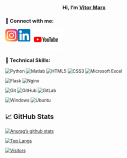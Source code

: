 <h3 align="center">
Hi, I’m <a href="https://www.instagram.com/vitormarx.s/">Vitor Marx</a>
</h3>

### 🤝 Connect with me:
<a href="https://www.instagram.com/vitormarx.s/"><img align="left" src="https://raw.githubusercontent.com/vitormarx/vitormarx/main/images/instagram.svg" alt="icon | Instagram" width="40px"/></a>

<a href="https://www.linkedin.com/in/vitor-marx-melo-silva-582b16189/"><img align="left" src="https://raw.githubusercontent.com/vitormarx/vitormarx/main/images/linkedin.svg" alt="icon | LinkedIn" width="40px"/></a>

<a href="https://www.youtube.com/channel/UCK5rOPhjIlTy0bRYSlTOwDg/videos"><img align="top" src="https://raw.githubusercontent.com/vitormarx/vitormarx/main/images/YouTube-Logo.wine.svg" alt="icon | YouTube" width="100px"/></a>


### 💼 Technical Skills: 


![Python](https://img.shields.io/badge/python-3670A0?style=for-the-badge&logo=python&logoColor=ffdd54)
![Matlab](https://img.shields.io/badge/matlab-darkblue?style=for-the-badge&logo=octave&logoColor=fcd683)
![HTML5](https://img.shields.io/badge/html5-%23E34F26.svg?style=for-the-badge&logo=html5&logoColor=white)
![CSS3](https://img.shields.io/badge/css3-%231572B6.svg?style=for-the-badge&logo=css3&logoColor=white)
![Microsoft Excel](https://img.shields.io/badge/Microsoft_Excel-217346?style=for-the-badge&logo=microsoft-excel&logoColor=white)


![Flask](https://img.shields.io/badge/flask-%23000.svg?style=for-the-badge&logo=flask&logoColor=white)
![Nginx](https://img.shields.io/badge/nginx-%23009639.svg?style=for-the-badge&logo=nginx&logoColor=white)


![Git](https://img.shields.io/badge/git-%23F05033.svg?style=for-the-badge&logo=git&logoColor=white)
![GitHub](https://img.shields.io/badge/github-%23121011.svg?style=for-the-badge&logo=github&logoColor=white)
![GitLab](https://img.shields.io/badge/gitlab-%23181717.svg?style=for-the-badge&logo=gitlab&logoColor=white)


![Windows](https://img.shields.io/badge/Windows-0078D6?style=for-the-badge&logo=windows&logoColor=white)
![Ubuntu](https://img.shields.io/badge/Ubuntu-E95420?style=for-the-badge&logo=ubuntu&logoColor=white)


## 📈 GitHub Stats 

[![Anurag’s github stats](https://github-readme-stats.vercel.app/api?username=vitormarx)](https://github.com/vitormarx)


[![Top Langs](https://github-readme-stats.vercel.app/api/top-langs/?username=vitormarx&layout=compact)](https://github.com/vitormarx)


[![Visitors](https://visitor-badge.glitch.me/badge?page_id=vitormarx.vitormarx)](https://www.yushi.dev/)

